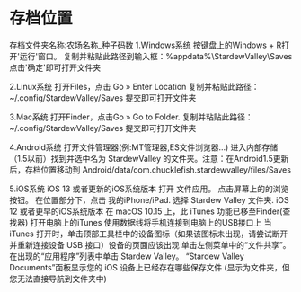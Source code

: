 # 存档位置

存档文件夹名称:农场名称_种子码数
1.Windows系统
按键盘上的Windows + R打开'运行'窗口。
复制并粘贴此路径到输入框：%appdata%\StardewValley\Saves
点击'确定'即可打开文件夹

2.Linux系统
打开Files，点击 Go » Enter Location
复制并粘贴此路径：~/.config/StardewValley/Saves
提交即可打开文件夹

3.Mac系统
打开Finder，点击Go » Go to Folder.
复制并粘贴此路径：~/.config/StardewValley/Saves
提交即可打开文件夹

4.Android系统
打开文件管理器(例:MT管理器,ES文件浏览器…)
进入内部存储
（1.5以前）找到并选中名为 StardewValley 的文件夹。注意：在Android1.5更新后，存档位置移动到
Android/data/com.chucklefish.stardewvalley/files/Saves

5.iOS系统
iOS 13 或者更新的iOS系统版本
打开 文件应用。
点击屏幕上的的浏览按钮。
在位置部分下，点击 我的iPhone/iPad.
选择 Stardew Valley 文件夹.
iOS 12 或者更早的iOS系统版本
在 macOS 10.15 上，此 iTunes 功能已移至Finder(查找器)
打开电脑上的iTunes
使用数据线将手机连接到电脑上的USB接口上
当 iTunes 打开时，单击顶部工具栏中的设备图标（如果该图标未出现，请尝试断开并重新连接设备 USB 接口）设备的页面应该出现
单击左侧菜单中的“文件共享”。
在出现的“应用程序”列表中单击 Stardew Valley。
“Stardew Valley Documents”面板显示您的 iOS 设备上已经存在哪些保存文件
(显示为文件夹，但您无法直接导航到文件夹中)
